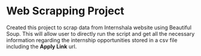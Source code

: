 
# Web Scrapping Project


Created this project to scrap data from Internshala website using Beautiful Soup. 
This will allow user to directly run the script and get all the necessary information regarding the internship opportunities stored in a csv file including the **Apply Link** url.
